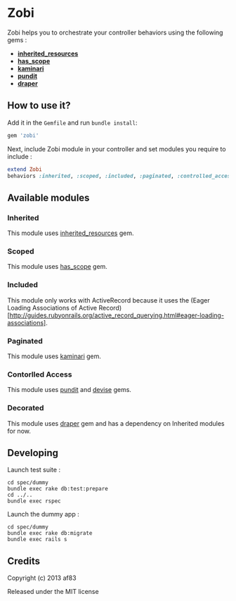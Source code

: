 Zobi
====

Zobi helps you to orchestrate your controller behaviors using the following gems :

- [**inherited_resources**](https://github.com/josevalim/inherited_resources)
- [**has_scope**](https://github.com/plataformatec/has_scope)
- [**kaminari**](https://github.com/amatsuda/kaminari)
- [**pundit**](https://github.com/elabs/pundit)
- [**draper**](https://github.com/drapergem/draper)

How to use it?
--------------

Add it in the `Gemfile` and run `bundle install`:

```ruby
gem 'zobi'
```

Next, include Zobi module in your controller and set modules you require to include :

```ruby
extend Zobi
behaviors :inherited, :scoped, :included, :paginated, :controlled_access, :decorated
```

Available modules
-----------------

### Inherited

This module uses [inherited_resources](https://github.com/josevalim/inherited_resources) gem.


### Scoped

This module uses [has_scope](https://github.com/plataformatec/has_scope) gem.


### Included

This module only works with ActiveRecord because it uses the (Eager Loading Associations of Active Record)[http://guides.rubyonrails.org/active_record_querying.html#eager-loading-associations].


### Paginated

This module uses [kaminari](https://github.com/amatsuda/kaminari) gem.


### Contorlled Access

This module uses [pundit](https://github.com/elabs/pundit) and [devise](https://github.com/plataformatec/devise) gems.


### Decorated

This module uses [draper](https://github.com/drapergem/draper) gem and has a dependency on Inherited modules for now.


Developing
----------

Launch test suite :

```
cd spec/dummy
bundle exec rake db:test:prepare
cd ../..
bundle exec rspec
```

Launch the dummy app :

```
cd spec/dummy
bundle exec rake db:migrate
bundle exec rails s
```

Credits
-------

Copyright (c) 2013 af83

Released under the MIT license
